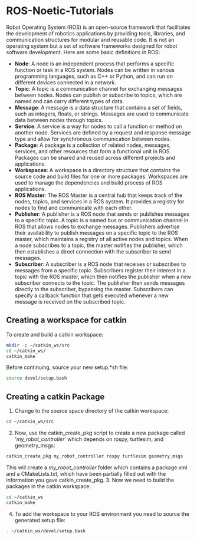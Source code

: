 # ROS-Noetic-Tutorials

Robot Operating System (ROS) is an open-source framework that facilitates the development of robotics applications by providing tools, libraries, and communication structures for modular and reusable code. It is not an operating system but a set of software frameworks designed for robot software development. Here are some basic definitions in ROS:

- **Node**: A node is an independent process that performs a specific function or task in a ROS system. Nodes can be written in various programming languages, such as C++ or Python, and can run on different devices connected in a network.
- **Topic**: A topic is a communication channel for exchanging messages between nodes. Nodes can publish or subscribe to topics, which are named and can carry different types of data.
- **Message**: A message is a data structure that contains a set of fields, such as integers, floats, or strings. Messages are used to communicate data between nodes through topics.
- **Service**: A service is a way for nodes to call a function or method on another node. Services are defined by a request and response message type and allow for synchronous communication between nodes.
- **Package**: A package is a collection of related nodes, messages, services, and other resources that form a functional unit in ROS. Packages can be shared and reused across different projects and applications.
- **Workspaces**: A workspace is a directory structure that contains the source code and build files for one or more packages. Workspaces are used to manage the dependencies and build process of ROS applications.
- **ROS Master**: The ROS Master is a central hub that keeps track of the nodes, topics, and services in a ROS system. It provides a registry for nodes to find and communicate with each other.
- **Publisher**: A publisher is a ROS node that sends or publishes messages to a specific topic. A topic is a named bus or communication channel in ROS that allows nodes to exchange messages. Publishers advertise their availability to publish messages on a specific topic to the ROS master, which maintains a registry of all active nodes and topics. When a node subscribes to a topic, the master notifies the publisher, which then establishes a direct connection with the subscriber to send messages.
- **Subscriber**: A subscriber is a ROS node that receives or subscribes to messages from a specific topic. Subscribers register their interest in a topic with the ROS master, which then notifies the publisher when a new subscriber connects to the topic. The publisher then sends messages directly to the subscriber, bypassing the master. Subscribers can specify a callback function that gets executed whenever a new message is received on the subscribed topic.

## Creating a workspace for catkin
To create and build a catkin workspace:
```bash
mkdir -p ~/catkin_ws/src
cd ~/catkin_ws/
catkin_make
```
Before continuing, source your new setup.*sh file:
```bash
source devel/setup.bash
```

## Creating a catkin Package
1. Change to the source space directory of the catkin workspace:
```bash
cd ~/catkin_ws/src
```
2. Now, use the catkin_create_pkg script to create a new package called '*my_robot_controller*' which depends on rospy, turtlesim, and geometry_msgs:
```bash
catkin_create_pkg my_robot_controller rospy turtlesim geometry_msgs
```
This will create a *my_robot_controller* folder which contains a package.xml and a CMakeLists.txt, which have been partially filled out with the information you gave catkin_create_pkg.
3. Now we need to build the packages in the catkin workspace:
```bash
cd ~/catkin_ws
catkin_make
```
4. To add the workspace to your ROS environment you need to source the generated setup file:
```bash
. ~/catkin_ws/devel/setup.bash
```
